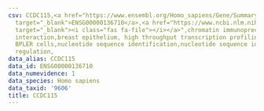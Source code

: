 ```yaml
---
csv: CCDC115,<a href="https://www.ensembl.org/Homo_sapiens/Gene/Summary?db=core;g=ENSG00000136710"
  target="_blank">ENSG00000136710</a>,<a href="https://www.ncbi.nlm.nih.gov/pubmed/22863008"
  target="_blank"><i class="fas fa-file"></i></a>",chromatin immunoprecipitation assay,direct
  interaction,breast epithelium, high throughput transcription profiling by microarray,
  BPLER cells,nucleotide sequence identification,nucleotide sequence identification,transcriptional
  regulation,
data_alias: CCDC115
data_id: ENSG00000136710
data_numevidence: 1
data_species: Homo sapiens
data_taxid: '9606'
title: CCDC115
---
```


